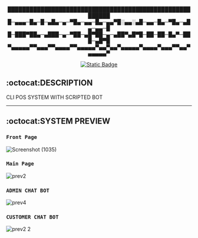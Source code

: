 <div align="center">
████████████████████████████████████████████████████████<br>
█─▄▄▄─█▄─█─▄█▄─▄─▀█▄─▄▄─█▄─▄▄▀█░▄▄░▄█─▄▄─█▄─▀█▄─▄█▄─▄▄─█<br>
█─███▀██▄─▄███─▄─▀██─▄█▀██─▄─▄██▀▄█▀█─██─██─█▄▀─███─▄█▀█<br>
▀▄▄▄▄▄▀▀▄▄▄▀▀▄▄▄▄▀▀▄▄▄▄▄▀▄▄▀▄▄▀▄▄▄▄▄▀▄▄▄▄▀▄▄▄▀▀▄▄▀▄▄▄▄▄▀<br>

[![Static Badge](https://img.shields.io/badge/Windows(Console)-%20v1.0-blue)](https://github.com/MR-JLTC/CyberZone/releases/download/v1.0/CyberZone.exe)
</div>

## :octocat:DESCRIPTION
CLI POS SYSTEM WITH SCRIPTED BOT

---------------------------------
## :octocat:SYSTEM PREVIEW

### `Front Page`
![Screenshot (1035)](https://github.com/ShadowR3aper/CyberZone_Console/assets/123635909/74371fa8-5501-4776-9759-4002d7861069)




### `Main Page`
![prev2](https://github.com/ShadowR3aper/CyberZone_Console/assets/123635909/6382e077-7aa3-4008-80ff-514eb884c75a)




### `ADMIN CHAT BOT`
![prev4](https://github.com/ShadowR3aper/CyberZone_Console/assets/123635909/8cd3146f-9b67-4221-8290-f038bc211090)




### `CUSTOMER CHAT BOT`
![prev2 2](https://github.com/ShadowR3aper/CyberZone_Console/assets/123635909/0781c00b-3ae7-4fac-a4e1-1441cb6eca3d)

